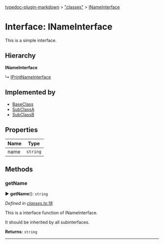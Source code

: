 [typedoc-plugin-markdown](../README.md) > ["classes"](../modules/_classes_.md) > [INameInterface](../interfaces/_classes_.inameinterface.md)



# Interface: INameInterface


This is a simple interface.

## Hierarchy

**INameInterface**

↳  [IPrintNameInterface](_classes_.iprintnameinterface.md)








## Implemented by

* [BaseClass](../classes/_classes_.baseclass.md)
* [SubClassA](../classes/_classes_.subclassa.md)
* [SubClassB](../classes/_classes_.subclassb.md)


## Properties

| Name  | Type                
| ------ | ------------------- 
| name | `string`


## Methods
<a id="getname"></a>

###  getName

► **getName**(): `string`




*Defined in [classes.ts:18](https://github.com/tgreyuk/typedoc-plugin-markdown/blob/master/tests/src/classes.ts#L18)*



This is a interface function of INameInterface.

It should be inherited by all subinterfaces.




**Returns:** `string`





___


